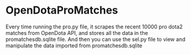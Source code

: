# OpenDotaProMatches
Every time running the pro.py file, it scrapes the recent 10000 pro dota2 matches from OpenDota API, and stores all the data in the promatchesdb.sqlite file. And then you can use the sel.py file to view and manipulate the data imported from promatchesdb.sqlite 
